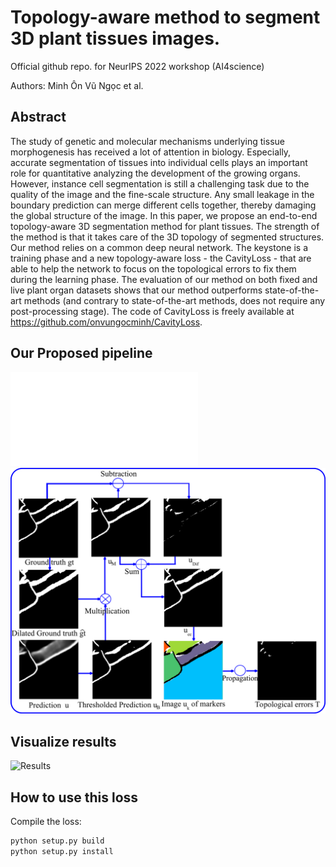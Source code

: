 # Topology-aware method to segment 3D plant tissues images.

Official github repo. for NeurIPS 2022 workshop (AI4science)

Authors: Minh Ôn Vũ Ngọc et al.

## Abstract

The study of genetic and molecular mechanisms underlying tissue morphogenesis has received a lot of attention in biology. Especially, accurate segmentation of tissues into individual cells plays an important role for quantitative analyzing the development of the growing organs. However, instance cell segmentation is still a challenging task due to the quality of the image and the fine-scale structure. Any small leakage in the boundary prediction can merge different cells together, thereby damaging the global structure of the image. In this paper, we propose an end-to-end topology-aware 3D segmentation method for plant tissues. The strength of the method is that it takes care of the 3D topology of segmented structures. Our method relies on a common deep neural network. The keystone is a training phase and a new topology-aware loss - the CavityLoss - that are able to help the network to focus on the topological errors to fix them during the learning phase. The evaluation of our method on both fixed and live plant organ datasets shows that our method outperforms state-of-the-art methods (and contrary to state-of-the-art methods, does not require any post-processing stage). The code of CavityLoss is freely available at https://github.com/onvungocminh/CavityLoss.

## Our Proposed pipeline

![Results](./images/pipeline.pdf)
![Results](./images/critical.png)

## Visualize results

![Results](./images/3Dimage.png)

## How to use this loss

Compile the loss:
```bash
python setup.py build
python setup.py install
```



